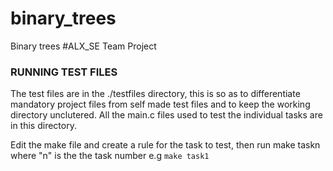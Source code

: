 # binary_trees
Binary trees #ALX_SE Team Project

### RUNNING TEST FILES
The test files are in the ./testfiles directory, this is so as to differentiate mandatory project files from self made test files and to keep the working directory unclutered. All the main.c files used to test the individual tasks are in this directory.

Edit the make file and create a rule for the task to test,
then run make taskn where "n" is the the task number e.g 
```make task1```

